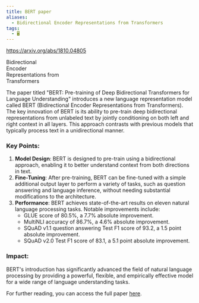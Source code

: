 ```yaml
---
title: BERT paper
aliases:
  - Bidirectional Encoder Representations from Transformers
tags:
  - 🖥️
---
```


https://arxiv.org/abs/1810.04805

Bidirectional  
Encoder  
Representations from  
Transformers

The paper titled "BERT: Pre-training of Deep Bidirectional Transformers for Language Understanding" introduces a new language representation model called BERT (Bidirectional Encoder Representations from Transformers). The key innovation of BERT is its ability to pre-train deep bidirectional representations from unlabeled text by jointly conditioning on both left and right context in all layers. This approach contrasts with previous models that typically process text in a unidirectional manner.  

### Key Points:

1. **Model Design**: BERT is designed to pre-train using a bidirectional approach, enabling it to better understand context from both directions in text.
2. **Fine-Tuning**: After pre-training, BERT can be fine-tuned with a simple additional output layer to perform a variety of tasks, such as question answering and language inference, without needing substantial modifications to the architecture.
3. **Performance**: BERT achieves state-of-the-art results on eleven natural language processing tasks. Notable improvements include:
    - GLUE score of 80.5%, a 7.7% absolute improvement.
    - MultiNLI accuracy of 86.7%, a 4.6% absolute improvement.
    - SQuAD v1.1 question answering Test F1 score of 93.2, a 1.5 point absolute improvement.
    - SQuAD v2.0 Test F1 score of 83.1, a 5.1 point absolute improvement.

### Impact:

BERT's introduction has significantly advanced the field of natural language processing by providing a powerful, flexible, and empirically effective model for a wide range of language understanding tasks.

For further reading, you can access the full paper [here](https://arxiv.org/abs/1810.04805).
